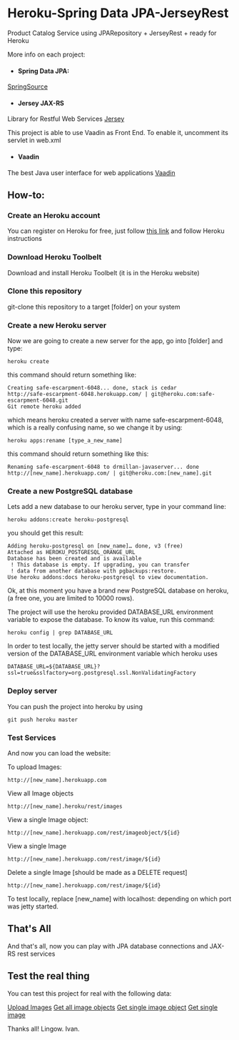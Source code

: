Heroku-Spring Data JPA-JerseyRest
=======================

Product Catalog Service using JPARepository + JerseyRest + ready for Heroku

More info on each project:

* #### Spring Data JPA: 
<a href="http://blog.springsource.org/2011/02/10/getting-started-with-spring-data-jpa/">SpringSource</a>

* #### Jersey JAX-RS
Library for Restful Web Services
<a href="http://jersey.java.net/">Jersey</a>

This project is able to use Vaadin as Front End. To enable it, uncomment its servlet in web.xml
* #### Vaadin
The best Java user interface for web applications
<a href="http://www.vaadin.com">Vaadin</a>



How-to:
-------------

### Create an Heroku account

You can register on Heroku for free, just follow [this link](www.heroku.com) and follow Heroku instructions

### Download Heroku Toolbelt

Download and install Heroku Toolbelt (it is in the Heroku website)

### Clone this repository

git-clone this repository to a target [folder] on your system

### Create a new Heroku server

Now we are going to create a new server for the app, go into [folder] and type:

	heroku create

this command should return something like:

	Creating safe-escarpment-6048... done, stack is cedar
	http://safe-escarpment-6048.herokuapp.com/ | git@heroku.com:safe-escarpment-6048.git
	Git remote heroku added

which means heroku created a server with name safe-escarpment-6048, which is a really confusing name, so we change it by using:

	heroku apps:rename [type_a_new_name]

this command should return something like this:

	Renaming safe-escarpment-6048 to drmillan-javaserver... done
	http://[new_name].herokuapp.com/ | git@heroku.com:[new_name].git

### Create a new PostgreSQL database

Lets add a new database to our heroku server, type in your command line:

	heroku addons:create heroku-postgresql

you should get this result:

	Adding heroku-postgresql on [new_name]… done, v3 (free)
	Attached as HEROKU_POSTGRESQL_ORANGE_URL
	Database has been created and is available
	 ! This database is empty. If upgrading, you can transfer
	 ! data from another database with pgbackups:restore.
	Use heroku addons:docs heroku-postgresql to view documentation.

Ok, at this moment you have a brand new PostgreSQL database on heroku, (a free one, you are limited to 10000 rows).

The project will use the heroku provided DATABASE_URL environment variable to expose the database.
To know its value, run this command:

	heroku config | grep DATABASE_URL
	
In order to test locally, the jetty server should be started with a modified version of the DATABASE_URL
environment variable which heroku uses

	DATABASE_URL=${DATABASE_URL}?ssl=true&sslfactory=org.postgresql.ssl.NonValidatingFactory

### Deploy server

You can push the project into heroku by using 

	git push heroku master


### Test Services

And now you can load the website:

To upload Images:

	http://[new_name].herokuapp.com
	
View all Image objects

	http://[new_name].heroku/rest/images
	
View a single Image object:

	http://[new_name].herokuapp.com/rest/imageobject/${id}

View a single Image

	http://[new_name].herokuapp.com/rest/image/${id}

Delete a single Image [should be made as a DELETE request]

	http://[new_name].herokuapp.com/rest/image/${id}

To test locally, replace [new_name] with localhost:<port> depending on which port was
jetty started.

## That's All

And that's all, now you can play with JPA database connections and JAX-RS rest services

## Test the real thing

You can test this project for real with the following data:

[Upload Images](http://mscproductcatalog.herokuapp.com)
[Get all image objects](http://mscproductcatalog.herokuapp.com/rest/images)
[Get single image object](http://mscproductcatalog.herokuapp.com/rest/imageobject/2)
[Get single image](http://mscproductcatalog.herokuapp.com/rest/image/2)

Thanks all!
Lingow.
Ivan.
